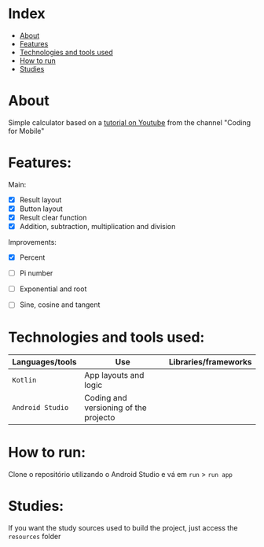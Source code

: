 # Index

- [About](#about)
- [Features](#features)
- [Technologies and tools used](#technologies-and-tools-used)
- [How to run](#how-to-run)
- [Studies](#studies)





# About

Simple calculator based on a [tutorial on Youtube](https://youtu.be/lTyyNpY7hy0) from the channel "Coding for Mobile" 





# Features:

Main:
- [x] Result layout
- [x] Button layout
- [x] Result clear function
- [x] Addition, subtraction, multiplication and division

Improvements:
- [x] Percent
- [ ] Pi number
- [ ] Exponential and root
- [ ] Sine, cosine and tangent





# Technologies and tools used:

Languages/tools        | Use                                    | Libraries/frameworks
---------------------- | -------------------------------------- | ------------------------------------------------
`Kotlin`               | App layouts and logic                  | 
`Android Studio`       | Coding and versioning of the projecto  |





# How to run:

Clone o repositório utilizando o Android Studio e vá em `run` > `run app`





# Studies:

If you want the study sources used to build the project, just access the `resources` folder
